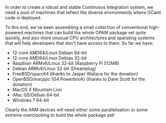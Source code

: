 In order to create a robust and stable Continuous Integration system, we need a pool of machines that reflect the diverse environments where OCaml code is deployed.

To this end, we've been assembling a small collection of conventional high-powered machines that can build the whole OPAM package set quite quickly, and also more unusual CPU architectures and operating systems that will help developers that don't have access to them. So far we have:

* 12-core AMD64/Linux Debian 64-bit
* 12-core AMD64/Linux Debian 32-bit
* Raspbian ARMv6/Linux 32-bit (Raspberry Pi 512MB)
* Debian ARMv6/Linux 32-bit (Dreamplug)
* FreeBSD/sparc64 (thanks to Jasper Wallace for the donation)
* OpenBSD/macppc (G4 Powerbook) (thanks to Dave Scott for the donation)
* MacOS X Mountain Lion
* iMac G5/Debian 64-bit
* Windows 7 64-bit

Clearly the ARM devices will need either some parallelisation or some extreme overclocking to build the whole package set!
